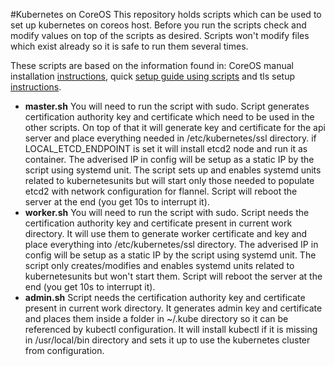 #Kubernetes on CoreOS
This repository holds scripts which can be used to set up kubernetes on coreos host.
Before you run the scripts check and modify values on top of the scripts as desired. Scripts won't modify files which exist already so it is safe to run them several times.

These scripts are based on the information found in:
CoreOS manual installation [instructions](https://coreos.com/kubernetes/docs/latest/getting-started.html), quick [setup guide using scripts](https://coreos.com/kubernetes/docs/latest/kubernetes-on-generic-platforms.html) and tls setup [instructions](https://coreos.com/kubernetes/docs/latest/openssl.html).

- **master.sh** You will need to run the script with sudo. Script generates certification authority key and certificate which need to be used in the other scripts. On top of that it will generate key and certificate for the api server and place everything needed in /etc/kubernetes/ssl directory. if LOCAL_ETCD_ENDPOINT is set it will install etcd2 node and run it as container. The adverised IP in config will be setup as a static IP by the script using systemd unit. The script sets up and enables systemd units related to kubernetesunits but will start only those needed to populate etcd2 with network configuration for flannel. Script will reboot the server at the end (you get 10s to interrupt it).
- **worker.sh** You will need to run the script with sudo. Script needs the certification authority key and certificate present in current work directory. It will use them to generate worker certificate and key and place everything into /etc/kubernetes/ssl directory. The adverised IP in config will be setup as a static IP by the script using systemd unit. The script only creates/modifies and enables systemd units related to kubernetesunits but won't start them. Script will reboot the server at the end (you get 10s to interrupt it).
- **admin.sh** Script needs the certification authority key and certificate present in current work directory. It generates admin key and certificate and places them inside a folder in ~/.kube directory so it can be referenced by kubectl configuration. It will install kubectl if it is missing in /usr/local/bin directory and sets it up to use the kubernetes cluster from configuration.

